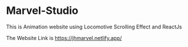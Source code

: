 # Marvel-Studio
This is Animation website using Locomotive Scrolling Effect and ReactJs

The Website Link is https://jhmarvel.netlify.app/ 
